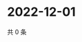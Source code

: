 # 2022-12-01

共 0 条

<!-- BEGIN WEIBO -->
<!-- 最后更新时间 Thu Dec 01 2022 15:14:00 GMT+0800 (China Standard Time) -->

<!-- END WEIBO -->
